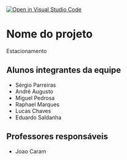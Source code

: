 [![Open in Visual Studio Code](https://classroom.github.com/assets/open-in-vscode-718a45dd9cf7e7f842a935f5ebbe5719a5e09af4491e668f4dbf3b35d5cca122.svg)](https://classroom.github.com/online_ide?assignment_repo_id=12219484&assignment_repo_type=AssignmentRepo)
# Nome do projeto
Estacionamento

## Alunos integrantes da equipe

* Sérgio Parreiras
* André Augusto 
* Miguel Pedrosa
* Raphael Marques
* Lucas Chaves
* Eduardo Saldanha

## Professores responsáveis

* Joao Caram

